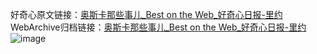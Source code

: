 好奇心原文链接：[奥斯卡那些事儿_Best on the Web_好奇心日报-里约 ](https://www.qdaily.com/articles/6761.html)
WebArchive归档链接：[奥斯卡那些事儿_Best on the Web_好奇心日报-里约 ](http://web.archive.org/web/20190623171420/https://www.qdaily.com/articles/6761.html)
![image](http://ww3.sinaimg.cn/large/007d5XDply1g3wb4swy6pj30u024jkam)
